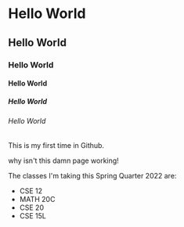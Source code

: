 # Hello World

## Hello World
 
### Hello World

#### Hello World

##### Hello World

###### Hello World

This is my first time in Github.

why isn't this damn page working!

The classes I'm taking this Spring Quarter 2022 are: 
+ CSE 12
+ MATH 20C
+ CSE 20
+ CSE 15L
